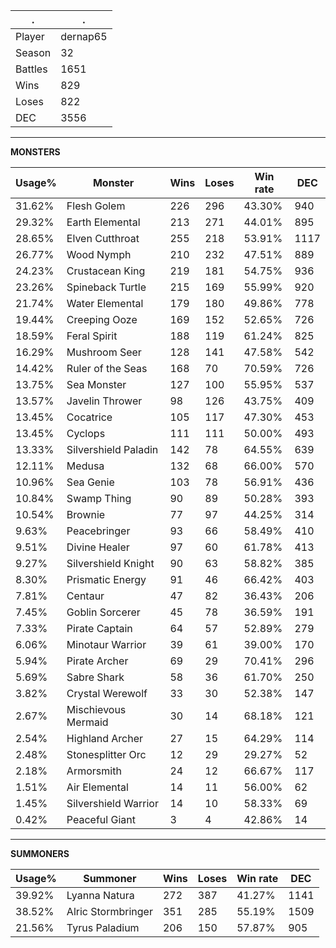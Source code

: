 .|.
|-|-
Player|dernap65
Season|32
Battles|1651
Wins|829
Loses|822
DEC|3556

---
**MONSTERS**

Usage%|Monster|Wins|Loses|Win rate|DEC|
-|-|-|-|-|-|
31.62%|Flesh Golem|226|296|43.30%|940|
29.32%|Earth Elemental|213|271|44.01%|895|
28.65%|Elven Cutthroat|255|218|53.91%|1117|
26.77%|Wood Nymph|210|232|47.51%|889|
24.23%|Crustacean King|219|181|54.75%|936|
23.26%|Spineback Turtle|215|169|55.99%|920|
21.74%|Water Elemental|179|180|49.86%|778|
19.44%|Creeping Ooze|169|152|52.65%|726|
18.59%|Feral Spirit|188|119|61.24%|825|
16.29%|Mushroom Seer|128|141|47.58%|542|
14.42%|Ruler of the Seas|168|70|70.59%|726|
13.75%|Sea Monster|127|100|55.95%|537|
13.57%|Javelin Thrower|98|126|43.75%|409|
13.45%|Cocatrice|105|117|47.30%|453|
13.45%|Cyclops|111|111|50.00%|493|
13.33%|Silvershield Paladin|142|78|64.55%|639|
12.11%|Medusa|132|68|66.00%|570|
10.96%|Sea Genie|103|78|56.91%|436|
10.84%|Swamp Thing|90|89|50.28%|393|
10.54%|Brownie|77|97|44.25%|314|
9.63%|Peacebringer|93|66|58.49%|410|
9.51%|Divine Healer|97|60|61.78%|413|
9.27%|Silvershield Knight|90|63|58.82%|385|
8.30%|Prismatic Energy|91|46|66.42%|403|
7.81%|Centaur|47|82|36.43%|206|
7.45%|Goblin Sorcerer|45|78|36.59%|191|
7.33%|Pirate Captain|64|57|52.89%|279|
6.06%|Minotaur Warrior|39|61|39.00%|170|
5.94%|Pirate Archer|69|29|70.41%|296|
5.69%|Sabre Shark|58|36|61.70%|250|
3.82%|Crystal Werewolf|33|30|52.38%|147|
2.67%|Mischievous Mermaid|30|14|68.18%|121|
2.54%|Highland Archer|27|15|64.29%|114|
2.48%|Stonesplitter Orc|12|29|29.27%|52|
2.18%|Armorsmith|24|12|66.67%|117|
1.51%|Air Elemental|14|11|56.00%|62|
1.45%|Silvershield Warrior|14|10|58.33%|69|
0.42%|Peaceful Giant|3|4|42.86%|14|

---
**SUMMONERS**

Usage%|Summoner|Wins|Loses|Win rate|DEC|
-|-|-|-|-|-|
39.92%|Lyanna Natura|272|387|41.27%|1141|
38.52%|Alric Stormbringer|351|285|55.19%|1509|
21.56%|Tyrus Paladium|206|150|57.87%|905|
